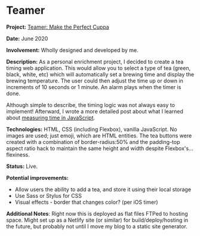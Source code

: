 # Teamer

**Project:** [Teamer: Make the Perfect Cuppa](http://lisefrac.net/teamer/)

**Date:** June 2020

**Involvement:** Wholly designed and developed by me.

**Description:** As a personal enrichment project, I decided to create a tea timing web application. This would allow you to select a type of tea (green, black, white, etc) which will automatically set a brewing time and display the brewing temperature. The user could then adjust the time up or down in increments of 10 seconds or 1 minute.  An alarm plays when the timer is done. 

Although simple to describe, the timing logic was not always easy to implement! Afterward, I wrote a more detailed post about what I learned about [measuring time in JavaScript](http://www.lisefrac.net/log/webdev-craft/til-in-javascript-timers/).

**Technologies:** HTML, CSS (including Flexbox), vanilla JavaScript. No images are used; just emoji, which are HTML entities. The tea buttons were created with a combination of border-radius:50% and the padding-top aspect ratio hack to maintain the same height and width despite Flexbox's... flexiness. 

**Status:** Live. 

**Potential improvements:**
- Allow users the ability to add a tea, and store it using their local storage
- Use Sass or Stylus for CSS
- Visual effects - border that changes color? (per iOS timer)

**Additional Notes**: Right now this is deployed as flat files FTPed to hosting space. Might set up as a Netlify site (or similar) for build/deploy/hosting in the future, but probably not until I move my blog to a static site generator.